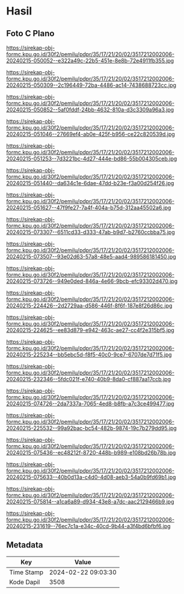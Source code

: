 # Hasil

## Foto C Plano

https://sirekap-obj-formc.kpu.go.id/30f2/pemilu/pdpr/35/17/21/20/02/3517212002006-20240215-050052--e322a49c-22b5-451e-8e8b-72e4911fb355.jpg

https://sirekap-obj-formc.kpu.go.id/30f2/pemilu/pdpr/35/17/21/20/02/3517212002006-20240215-050309--2c196449-72ba-4486-ac14-7438688723cc.jpg

https://sirekap-obj-formc.kpu.go.id/30f2/pemilu/pdpr/35/17/21/20/02/3517212002006-20240215-050852--5af0fddf-24bb-4632-810a-d3c3309a96a3.jpg

https://sirekap-obj-formc.kpu.go.id/30f2/pemilu/pdpr/35/17/21/20/02/3517212002006-20240215-051046--27669ef4-ab0e-425f-b956-ce22c820539d.jpg

https://sirekap-obj-formc.kpu.go.id/30f2/pemilu/pdpr/35/17/21/20/02/3517212002006-20240215-051253--7d3221bc-4d27-444e-bd86-55b004305ceb.jpg

https://sirekap-obj-formc.kpu.go.id/30f2/pemilu/pdpr/35/17/21/20/02/3517212002006-20240215-051440--da634c1e-6dae-47dd-b23e-f3a00d254f26.jpg

https://sirekap-obj-formc.kpu.go.id/30f2/pemilu/pdpr/35/17/21/20/02/3517212002006-20240215-051627--47f9fe27-7a4f-404a-b75d-312aa45502a6.jpg

https://sirekap-obj-formc.kpu.go.id/30f2/pemilu/pdpr/35/17/21/20/02/3517212002006-20240215-073307--6511cd33-d333-47ab-b9d7-b2760ccbba75.jpg

https://sirekap-obj-formc.kpu.go.id/30f2/pemilu/pdpr/35/17/21/20/02/3517212002006-20240215-073507--93e02d63-57a8-48e5-aad4-989586181450.jpg

https://sirekap-obj-formc.kpu.go.id/30f2/pemilu/pdpr/35/17/21/20/02/3517212002006-20240215-073726--949e0ded-846a-4e66-9bcb-efc93302d470.jpg

https://sirekap-obj-formc.kpu.go.id/30f2/pemilu/pdpr/35/17/21/20/02/3517212002006-20240215-224426--2d2729aa-d586-446f-8f6f-187e8f26d86c.jpg

https://sirekap-obj-formc.kpu.go.id/30f2/pemilu/pdpr/35/17/21/20/02/3517212002006-20240215-224625--ee83d879-e942-463c-ae27-cc4f2e315bf5.jpg

https://sirekap-obj-formc.kpu.go.id/30f2/pemilu/pdpr/35/17/21/20/02/3517212002006-20240215-225234--bb5ebc5d-f8f5-40c0-9ce7-6707de7d71f5.jpg

https://sirekap-obj-formc.kpu.go.id/30f2/pemilu/pdpr/35/17/21/20/02/3517212002006-20240215-232346--5fdc021f-e740-40b9-8da0-cf887aa17ccb.jpg

https://sirekap-obj-formc.kpu.go.id/30f2/pemilu/pdpr/35/17/21/20/02/3517212002006-20240215-074726--2da7337a-7065-4ed8-b8fb-a7c3ce499477.jpg

https://sirekap-obj-formc.kpu.go.id/30f2/pemilu/pdpr/35/17/21/20/02/3517212002006-20240215-225532--99a92bac-bc54-482b-9874-19c7b279dd95.jpg

https://sirekap-obj-formc.kpu.go.id/30f2/pemilu/pdpr/35/17/21/20/02/3517212002006-20240215-075436--ec48212f-8720-448b-b989-e108bd26b78b.jpg

https://sirekap-obj-formc.kpu.go.id/30f2/pemilu/pdpr/35/17/21/20/02/3517212002006-20240215-075633--40b0d13a-c4d0-4d08-aeb3-54a0b9fd69b1.jpg

https://sirekap-obj-formc.kpu.go.id/30f2/pemilu/pdpr/35/17/21/20/02/3517212002006-20240215-075814--a1ca6a89-d934-43e8-a7dc-aac2129466b9.jpg

https://sirekap-obj-formc.kpu.go.id/30f2/pemilu/pdpr/35/17/21/20/02/3517212002006-20240215-231619--76ec7c1a-e34c-40cd-9b44-a3f4bd6bfbf6.jpg


## Metadata

| Key        | Value               |
| ---------- | ------------------- |
| Time Stamp | 2024-02-22 09:03:30 |
| Kode Dapil | 3508                |



